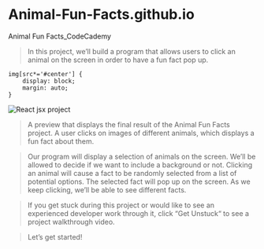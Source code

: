 # Animal-Fun-Facts.github.io
Animal Fun Facts_CodeCademy


> In this project, we’ll build a program that allows users to click an animal on the screen in order to have a fun fact pop up.
```{r, message=FALSE}
img[src*='#center'] {
    display: block;
    margin: auto;
}
```

![React jsx project](https://content.codecademy.com/courses/React/react_jsx_project_preview.gif#center)


> A preview that displays the final result of the Animal Fun Facts project. A user clicks on images of different animals, which displays a fun fact about them.

> Our program will display a selection of animals on the screen. We’ll be allowed to decide if we want to include a background or not. Clicking an animal will cause a fact to be randomly selected from a list of potential options. The selected fact will pop up on the screen. As we keep clicking, we’ll be able to see different facts.

> If you get stuck during this project or would like to see an experienced developer work through it, click “Get Unstuck“ to see a project walkthrough video.

> Let’s get started!